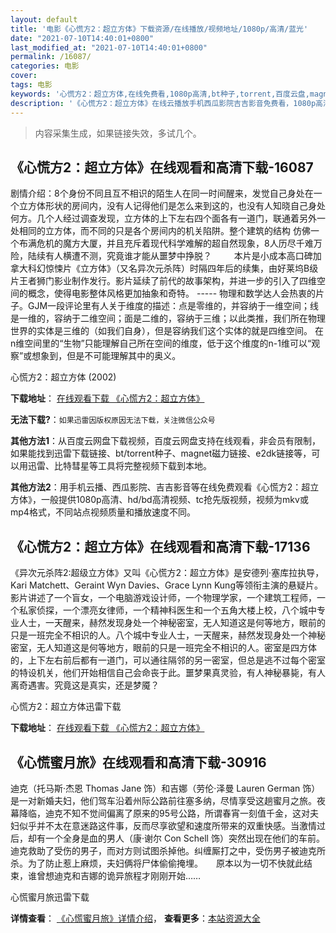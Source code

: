 ```yaml
---
layout: default
title: '电影《心慌方2：超立方体》下载资源/在线播放/视频地址/1080p/高清/蓝光'
date: "2021-07-10T14:40:01+0800"
last_modified_at: "2021-07-10T14:40:01+0800"
permalink: /16087/
categories: 电影
cover:
tags: 电影
keywords: '心慌方2：超立方体,在线免费看,1080p高清,bt种子,torrent,百度云盘,magnet,磁力链,迅雷下载资源'
description: '《心慌方2：超立方体》在线云播放手机西瓜影院吉吉影音免费看，1080p高清bd/hd未删减完整版和tc抢先枪版，mkv/mp4格式，附带bt/torrent种子、magnet/磁力链、百度云盘、网盘资源迅雷下载链接'
---
```


>内容采集生成，如果链接失效，多试几个。


## 《心慌方2：超立方体》在线观看和高清下载-16087

剧情介绍：8个身份不同且互不相识的陌生人在同一时间醒来，发觉自己身处在一个立方体形状的房间内，没有人记得他们是怎么来到这的，也没有人知晓自己身处何方。几个人经过调查发现，立方体的上下左右四个面各有一道门，联通着另外一处相同的立方体，而不同的只是各个房间内的机关陷阱。整个建筑的结构 仿佛一个布满危机的魔方大厦，并且充斥着现代科学难解的超自然现象，8人历尽千难万险，陆续有人横遭不测，究竟谁才能从噩梦中挣脱？  　　本片是小成本高口碑加拿大科幻惊悚片《立方体》（又名异次元杀阵）时隔四年后的续集，由好莱坞B级片王者狮门影业制作发行。影片延续了前代的故事架构，并进一步的引入了四维空间的概念，使得电影整体风格更加抽象和奇特。 ----- 物理和数学达人会热衷的片子。GJM一段评论里有人关于维度的描述：点是零维的，并容纳于一维空间；线是一维的，容纳于二维空间；面是二维的，容纳于三维；以此类推，我们所在物理世界的实体是三维的（如我们自身），但是容纳我们这个实体的就是四维空间。 在n维空间里的“生物”只能理解自己所在空间的维度，低于这个维度的n-1维可以“观察”或想象到，但是不可能理解其中的奥义。


心慌方2：超立方体 (2002)

**下载地址**： [在线观看下载 《心慌方2：超立方体》](https://www.btbtdy.me/btdy/dy4239.html) 


**无法下载?**：`如果迅雷因版权原因无法下载，关注微信公众号 `

**其他方法1**：从百度云网盘下载视频，百度云网盘支持在线观看，非会员有限制，如果能找到迅雷下载链接、bt/torrent种子、magnet磁力链接、e2dk链接等，可以用迅雷、比特彗星等工具将完整视频下载到本地。

**其他方法2**：用手机云播、西瓜影院、吉吉影音等在线免费观看《心慌方2：超立方体》，一般提供1080p高清、hd/bd高清视频、tc抢先版视频，视频为mkv或mp4格式，不同站点视频质量和播放速度不同。


## 《心慌方2：超立方体》在线观看和高清下载-17136

《异次元杀阵2:超级立方体》又叫《心慌方2：超立方体》是安德列·塞库拉执导，Kari Matchett、Geraint Wyn Davies、Grace Lynn Kung等领衔主演的悬疑片。影片讲述了一个盲女，一个电脑游戏设计师，一个物理学家，一个建筑工程师，一个私家侦探，一个漂亮女律师，一个精神科医生和一个五角大楼上校，八个城中专业人士，一天醒来，赫然发现身处一个神秘密室，无人知道这是何等地方，眼前的只是一班完全不相识的人。八个城中专业人士，一天醒来，赫然发现身处一个神秘密室，无人知道这是何等地方，眼前的只是一班完全不相识的人。密室是四方体的，上下左右前后都有一道门，可以通往隔邻的另一密室，但总是逃不过每个密室的特设机关，他们开始相信自己会命丧于此。噩梦果真灵验，有人神秘暴毙，有人离奇遇害。究竟这是真实，还是梦魇？


心慌方2：超立方体迅雷下载

**下载地址**： [在线观看下载 《心慌方2：超立方体》](https://www.993dy.com//vod-detail-id-31043.html) 


## 《心慌蜜月旅》在线观看和高清下载-30916

迪克（托马斯·杰恩 Thomas Jane 饰）和吉娜（劳伦·泽曼 Lauren German 饰）是一对新婚夫妇，他们驾车沿着州际公路前往塞多纳，尽情享受这趟蜜月之旅。夜幕降临，迪克不知不觉间偏离了原来的95号公路，所谓春宵一刻值千金，这对夫妇似乎并不太在意迷路这件事，反而尽享欲望和速度所带来的双重快感。当激情过后，却有一个全身是血的男人（康&middot;谢尔 Con Schell 饰）突然出现在他们的车前。迪克救助了受伤的男子，而对方则试图杀掉他。纠缠厮打之中，受伤男子被迪克所杀。为了防止惹上麻烦，夫妇俩将尸体偷偷掩埋。</div>　　原本以为一切不快就此结束，谁曾想迪克和吉娜的诡异旅程才刚刚开始&hellip;…


心慌蜜月旅迅雷下载

**详情查看**： [《心慌蜜月旅》详情介绍](/movie/30916/)， **查看更多**：[本站资源大全](/movie/t/all/)

